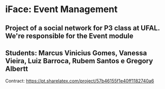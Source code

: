 # iFace: Event Management
## Project of a social network for P3 class at UFAL. We're responsible for the Event module
## Students: Marcus Vinicius Gomes, Vanessa Vieira, Luiz Barroca, Rubem Santos e Gregory Albertt
Contract: https://pt.sharelatex.com/project/57b46155f1e40ff1182740a6
